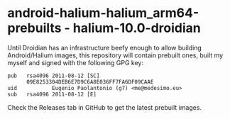 android-halium-halium_arm64-prebuilts - halium-10.0-droidian
============================================================

Until Droidian has an infrastructure beefy enough to allow building
Android/Halium images, this repository will contain prebuilt ones,
built my myself and signed with the following GPG key:

```
pub   rsa4096 2011-08-12 [SC]
      09E8253304DEB6E7D9C6A8E036FF7FA6DF09CAAE
uid           Eugenio Paolantonio (g7) <me@medesimo.eu>
sub   rsa4096 2011-08-12 [E]
```

Check the Releases tab in GitHub to get the latest prebuilt images.
